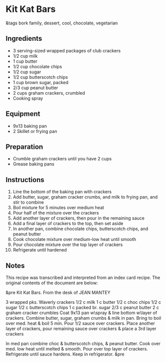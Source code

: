 # Kit Kat Bars

&tags bork family, dessert, cool, chocolate, vegetarian

## Ingredients

- 3 serving-sized wrapped packages of club crackers
- 1/2 cup milk
- 1 cup butter
- 1/2 cup chocolate chips
- 1/2 cup sugar
- 1/2 cup butterscotch chips
- 1 cup brown sugar, packed
- 2/3 cup peanut butter
- 2 cups graham crackers, crumbled
- Cooking spray

## Equipment

- 9x13 baking pan
- 2 Skillet or frying pan

## Preparation

- Crumble graham crackers until you have 2 cups
- Grease baking pans

## Instructions

1. Line the bottom of the baking pan with crackers
1. Add butter, sugar, graham cracker crumbs, and milk to frying pan, and stir to combine
1. Boil mixture for 5 minutes over medium heat
1. Pour half of the mixture over the crackers
1. Add another layer of crackers, then pour in the remaining sauce
1. Add a final layer of crackers to the top, then set aside
1. In another pan, combine chocolate chips, butterscotch chips, and peanut butter
1. Cook chocolate mixture over medium-low heat until smooth
1. Pour chocolate mixture over the top layer of crackers
1. Refrigerate until hardened

## Notes

This recipe was transcribed and interpreted from an index card recipe. The original contents of the document are below:

&pre
Kit Kat Bars.     From the desk of JEAN MANTEY

3 wrapped pks. Waverly crackers     1/2 c milk
1 c butter                        1/2 c choc chips
1/2 c sugar                       1/2 c butterscotch chips
1 c packed br. sugar               2/3 c peanut butter
2 c graham cracker crumbles
Coat 9x13 pan w\spray & line bottom  w\layer of crackers.
Combine butter, sugar, graham crumbs & milk in pan.
Bring to boil over med. heat & boil 5 min. Pour 1/2 sauce
over crackers. Place another layer of crackers, pour
remaining sauce over crackers & place a 3rd layer crackers

In med pan combine choc & butterscotch chips,
& peanut butter. Cook over med. low heat
until melted & smooth. Pour over top layer of
crackers. Refrigerate until sauce hardens. Keep
in refrigerator.
&pre